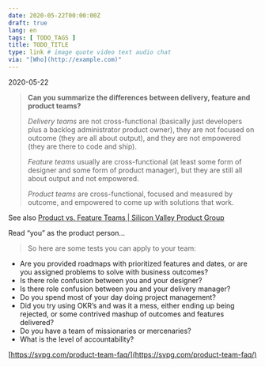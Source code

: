 ```yaml
---
date: 2020-05-22T00:00:00Z
draft: true
lang: en
tags: [ TODO_TAGS ]
title: TODO_TITLE
type: link # image quote video text audio chat
via: "[Who](http://example.com)"
---
```



2020-05-22

> **Can you summarize the differences between delivery, feature and product teams?**
>
> *Delivery teams* are not cross-functional (basically just developers plus a backlog administrator product owner), they are not focused on outcome (they are all about output), and they are not empowered (they are there to code and ship).
>
> *Feature teams* usually are cross-functional (at least some form of designer and some form of product manager), but they are still all about output and not empowered.
>
> *Product teams* are cross-functional, focused and measured by outcome, and empowered to come up with solutions that work.

See also [Product vs. Feature Teams | Silicon Valley Product Group](https://svpg.com/product-vs-feature-teams/)

Read “you” as the product person…

> So here are some tests you can apply to your team:
* Are you provided roadmaps with prioritized features and dates, or are you assigned problems to solve with business outcomes?
* Is there role confusion between you and your designer?
* Is there role confusion between you and your delivery manager?
* Do you spend most of your day doing project management?
* Did you try using OKR’s and was it a mess, either ending up being rejected, or some contrived mashup of outcomes and features delivered?
* Do you have a team of missionaries or mercenaries?
* What is the level of accountability?

[https://svpg.com/product-team-faq/](https://svpg.com/product-team-faq/)

